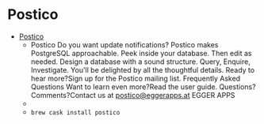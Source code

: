 # Postico
- [Postico](https://eggerapps.at/postico/)
  -  Postico		 Do you want update notifications? Postico makes PostgreSQL approachable. Peek inside your database. Then edit as needed. Design a database with a sound structure. Query, Enquire, Investigate. You'll be delighted by all the thoughtful details. Ready to hear more?Sign up for the Postico mailing list. Frequently Asked Questions Want to learn even more?Read the user guide. Questions? Comments?Contact us at postico@eggerapps.at EGGER APPS
  - 
  - `brew cask install postico`
